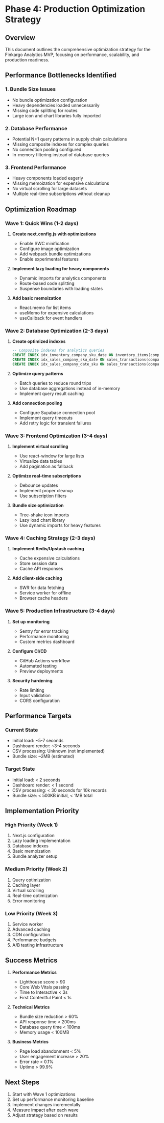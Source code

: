 # Phase 4: Production Optimization Strategy

## Overview
This document outlines the comprehensive optimization strategy for the Finkargo Analytics MVP, focusing on performance, scalability, and production readiness.

## Performance Bottlenecks Identified

### 1. Bundle Size Issues
- No bundle optimization configuration
- Heavy dependencies loaded unnecessarily
- Missing code splitting for routes
- Large icon and chart libraries fully imported

### 2. Database Performance
- Potential N+1 query patterns in supply chain calculations
- Missing composite indexes for complex queries
- No connection pooling configured
- In-memory filtering instead of database queries

### 3. Frontend Performance
- Heavy components loaded eagerly
- Missing memoization for expensive calculations
- No virtual scrolling for large datasets
- Multiple real-time subscriptions without cleanup

## Optimization Roadmap

### Wave 1: Quick Wins (1-2 days)
1. **Create next.config.js with optimizations**
   - Enable SWC minification
   - Configure image optimization
   - Add webpack bundle optimizations
   - Enable experimental features

2. **Implement lazy loading for heavy components**
   - Dynamic imports for analytics components
   - Route-based code splitting
   - Suspense boundaries with loading states

3. **Add basic memoization**
   - React.memo for list items
   - useMemo for expensive calculations
   - useCallback for event handlers

### Wave 2: Database Optimization (2-3 days)
1. **Create optimized indexes**
   ```sql
   -- Composite indexes for analytics queries
   CREATE INDEX idx_inventory_company_sku_date ON inventory_items(company_id, sku, last_updated);
   CREATE INDEX idx_sales_company_sku_date ON sales_transactions(company_id, sku, transaction_date);
   CREATE INDEX idx_sales_company_date_sku ON sales_transactions(company_id, transaction_date, sku);
   ```

2. **Optimize query patterns**
   - Batch queries to reduce round trips
   - Use database aggregations instead of in-memory
   - Implement query result caching

3. **Add connection pooling**
   - Configure Supabase connection pool
   - Implement query timeouts
   - Add retry logic for transient failures

### Wave 3: Frontend Optimization (3-4 days)
1. **Implement virtual scrolling**
   - Use react-window for large lists
   - Virtualize data tables
   - Add pagination as fallback

2. **Optimize real-time subscriptions**
   - Debounce updates
   - Implement proper cleanup
   - Use subscription filters

3. **Bundle size optimization**
   - Tree-shake icon imports
   - Lazy load chart library
   - Use dynamic imports for heavy features

### Wave 4: Caching Strategy (2-3 days)
1. **Implement Redis/Upstash caching**
   - Cache expensive calculations
   - Store session data
   - Cache API responses

2. **Add client-side caching**
   - SWR for data fetching
   - Service worker for offline
   - Browser cache headers

### Wave 5: Production Infrastructure (3-4 days)
1. **Set up monitoring**
   - Sentry for error tracking
   - Performance monitoring
   - Custom metrics dashboard

2. **Configure CI/CD**
   - GitHub Actions workflow
   - Automated testing
   - Preview deployments

3. **Security hardening**
   - Rate limiting
   - Input validation
   - CORS configuration

## Performance Targets

### Current State
- Initial load: ~5-7 seconds
- Dashboard render: ~3-4 seconds
- CSV processing: Unknown (not implemented)
- Bundle size: ~2MB (estimated)

### Target State
- Initial load: < 2 seconds
- Dashboard render: < 1 second
- CSV processing: < 30 seconds for 10k records
- Bundle size: < 500KB initial, < 1MB total

## Implementation Priority

### High Priority (Week 1)
1. Next.js configuration
2. Lazy loading implementation
3. Database indexes
4. Basic memoization
5. Bundle analyzer setup

### Medium Priority (Week 2)
1. Query optimization
2. Caching layer
3. Virtual scrolling
4. Real-time optimization
5. Error monitoring

### Low Priority (Week 3)
1. Service worker
2. Advanced caching
3. CDN configuration
4. Performance budgets
5. A/B testing infrastructure

## Success Metrics

1. **Performance Metrics**
   - Lighthouse score > 90
   - Core Web Vitals passing
   - Time to Interactive < 3s
   - First Contentful Paint < 1s

2. **Technical Metrics**
   - Bundle size reduction > 60%
   - API response time < 200ms
   - Database query time < 100ms
   - Memory usage < 100MB

3. **Business Metrics**
   - Page load abandonment < 5%
   - User engagement increase > 20%
   - Error rate < 0.1%
   - Uptime > 99.9%

## Next Steps

1. Start with Wave 1 optimizations
2. Set up performance monitoring baseline
3. Implement changes incrementally
4. Measure impact after each wave
5. Adjust strategy based on results
